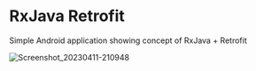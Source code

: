 # RxJava Retrofit
 Simple Android application showing concept of RxJava + Retrofit 

![Screenshot_20230411-210948](https://user-images.githubusercontent.com/88285492/231321918-3cdde5aa-124e-4858-b881-d1787c113750.jpg)
